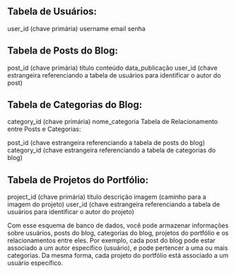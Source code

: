## Tabela de Usuários:

user_id (chave primária)
username
email
senha

## Tabela de Posts do Blog:

post_id (chave primária)
título
conteúdo
data_publicação
user_id (chave estrangeira referenciando a tabela de usuários para identificar o autor do post)

## Tabela de Categorias do Blog:

category_id (chave primária)
nome_categoria
Tabela de Relacionamento entre Posts e Categorias:

post_id (chave estrangeira referenciando a tabela de posts do blog)
category_id (chave estrangeira referenciando a tabela de categorias do blog)

## Tabela de Projetos do Portfólio:

project_id (chave primária)
título
descrição
imagem (caminho para a imagem do projeto)
user_id (chave estrangeira referenciando a tabela de usuários para identificar o autor do projeto)

Com esse esquema de banco de dados, você pode armazenar informações sobre usuários, 
posts do blog, categorias do blog, projetos do portfólio e os relacionamentos entre eles.
Por exemplo, cada post do blog pode estar associado a um autor específico (usuário), e pode pertencer a 
uma ou mais categorias. Da mesma forma, cada projeto do portfólio está associado a um usuário específico.